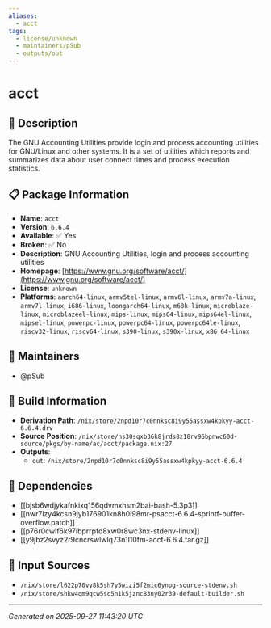 ```yaml
---
aliases:
  - acct
tags:
  - license/unknown
  - maintainers/pSub
  - outputs/out
---
```


# acct

## 📝 Description

The GNU Accounting Utilities provide login and process accounting
utilities for GNU/Linux and other systems.  It is a set of utilities
which reports and summarizes data about user connect times and process
execution statistics.


## 📋 Package Information

- **Name**: `acct`
- **Version**: `6.6.4`
- **Available**: ✅ Yes
- **Broken**: ✅ No
- **Description**: GNU Accounting Utilities, login and process accounting utilities
- **Homepage**: [https://www.gnu.org/software/acct/](https://www.gnu.org/software/acct/)
- **License**: `unknown`
- **Platforms**: `aarch64-linux`, `armv5tel-linux`, `armv6l-linux`, `armv7a-linux`, `armv7l-linux`, `i686-linux`, `loongarch64-linux`, `m68k-linux`, `microblaze-linux`, `microblazeel-linux`, `mips-linux`, `mips64-linux`, `mips64el-linux`, `mipsel-linux`, `powerpc-linux`, `powerpc64-linux`, `powerpc64le-linux`, `riscv32-linux`, `riscv64-linux`, `s390-linux`, `s390x-linux`, `x86_64-linux`
## 👥 Maintainers

- @pSub


## 🔧 Build Information

- **Derivation Path**: `/nix/store/2npd10r7c0nnksc8i9y55assxw4kpkyy-acct-6.6.4.drv`
- **Source Position**: `/nix/store/ns30sqxb36k8jrds8z18rv96bpnwc60d-source/pkgs/by-name/ac/acct/package.nix:27`
- **Outputs**:
  - `out`:  `/nix/store/2npd10r7c0nnksc8i9y55assxw4kpkyy-acct-6.6.4`

## 🔗 Dependencies

- [[bjsb6wdjykafnkixq156qdvmxhsm2bai-bash-5.3p3]]
- [[nwr7lzy4kcsn9jyb176901kn8h0i98mr-psacct-6.6.4-sprintf-buffer-overflow.patch]]
- [[p76r0cwlf6k97ibprrpfd8xw0r8wc3nx-stdenv-linux]]
- [[y9jbz2svyz2r9cncrswlwlq73n1l10fm-acct-6.6.4.tar.gz]]

## 📁 Input Sources

- `/nix/store/l622p70vy8k5sh7y5wizi5f2mic6ynpg-source-stdenv.sh`
- `/nix/store/shkw4qm9qcw5sc5n1k5jznc83ny02r39-default-builder.sh`

---
*Generated on 2025-09-27 11:43:20 UTC*
